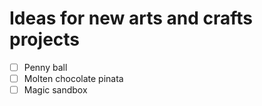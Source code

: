 # Ideas for new arts and crafts projects

- [ ] Penny ball
- [ ] Molten chocolate pinata
- [ ] Magic sandbox 
